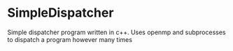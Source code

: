SimpleDispatcher
================

Simple dispatcher program written in c++. Uses openmp and subprocesses to dispatch a program however many times
